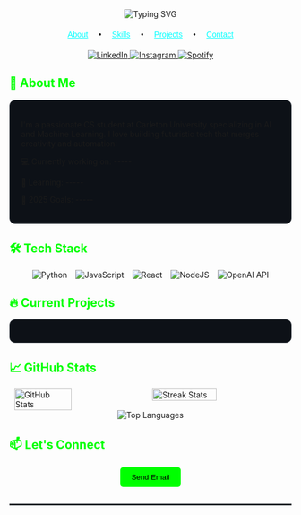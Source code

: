 <div align="center">
  <img src="https://readme-typing-svg.demolab.com?font=Lexend&weight=600&size=26&pause=1000&color=196AFF&center=true&vCenter=true&width=500&lines=Hi+%F0%9F%91%8B%2C+I'm+Zachary+Duaibes;Welcome+to+my+GitHub+Profile!" alt="Typing SVG" />
</div>

<!-- Navigation -->
<div align="center" style="margin: 20px 0; font-family: 'Sora', sans-serif;">
  <a href="#about" style="margin: 0 15px; color: #00FFFF;">About</a> •
  <a href="#skills" style="margin: 0 15px; color: #00FFFF;">Skills</a> •
  <a href="#projects" style="margin: 0 15px; color: #00FFFF;">Projects</a> •
  <a href="#contact" style="margin: 0 15px; color: #00FFFF;">Contact</a>
</div>

<!-- Social Badges -->
<div align="center" style="margin-bottom: 20px;">
  <a href="https://www.linkedin.com/in/zachary-duaibes">
    <img src="https://img.shields.io/badge/-zacharyduaibes-blue?style=flat&logo=Linkedin&logoColor=white" alt="LinkedIn">
  </a>
  <a href="http://instagram.com/zach_duaibes/">
    <img src="https://img.shields.io/badge/-zacharyduaibes-purple?style=flat&logo=instagram&logoColor=white" alt="Instagram">
  </a>
  <a href="https://open.spotify.com/user/tokmr537hdu8okg6281gzs1st?si=97440e81c23341e7">
    <img src="https://img.shields.io/badge/Spotify-1ED760?logo=spotify&logoColor=white" alt="Spotify">
  </a>
</div>

<!-- About Section -->
<h2 id="about" style="color: #00FF00;">🚀 About Me</h2>
<div style="background-color: #0d1117; padding: 20px; border-radius: 10px; border: 1px solid #30363d;">
  <p>I'm a passionate CS student at Carleton University specializing in AI and Machine Learning. I love building futuristic tech that merges creativity and automation!</p>
  <p>💻 Currently working on: -----</p>
  <p>🌱 Learning: -----</p>
  <p>🎯 2025 Goals: -----</p>
</div>

<!-- Skills Section -->
<h2 id="skills" style="color: #00FF00;">🛠️ Tech Stack</h2>
<div style="display: flex; justify-content: center; flex-wrap: wrap; gap: 15px;">
  <img src="https://img.shields.io/badge/Python-3776AB?style=for-the-badge&logo=python&logoColor=white" alt="Python">
  <img src="https://img.shields.io/badge/JavaScript-F7DF1E?style=for-the-badge&logo=javascript&logoColor=black" alt="JavaScript">
  <img src="https://img.shields.io/badge/React-20232A?style=for-the-badge&logo=react&logoColor=61DAFB" alt="React">
  <img src="https://img.shields.io/badge/Node.js-339933?style=for-the-badge&logo=node.js&logoColor=white" alt="NodeJS">
  <img src="https://img.shields.io/badge/OpenAI_API-000?style=for-the-badge&logo=openai&logoColor=white" alt="OpenAI API">
</div>

<!-- Projects Section -->
<h2 id="projects" style="color: #00FF00;">🔥 Current Projects</h2>
<div style="display: grid; justify-content: center; grid-template-columns: repeat(auto-fit, minmax(300px, 1fr)); gap: 20px;">
  <div style="background-color: #0d1117; padding: 20px; border-radius: 10px; border: 1px solid #30363d;">
    <!--<h3>AI Creative Mentor</h3>
    <p>An AI assistant that helps writers and musicians generate ideas, improve tone, and structure creative works.</p>
    <a href="#" style="color: #00FFFF;">Coming Soon →</a>
  </div>
  <div style="background-color: #0d1117; padding: 20px; border-radius: 10px; border: 1px solid #30363d;">
    <h3>Futuristic Minecraft Space City</h3>
    <p>An ever-expanding survival city inspired by Elon Musk and Star Wars, blending aesthetics and functionality.</p>
    <a href="#" style="color: #00FFFF;">Private Project →</a> -->
  </div>
</div>

<!-- GitHub Stats -->
<h2 style="color: #00FF00;">📈 GitHub Stats</h2>
<div style="display: flex; justify-content: center; gap: 20px;">
  <img src="https://github-readme-stats.vercel.app/api?username=zacharyduaibes&show_icons=true&theme=dark" alt="GitHub Stats" width="45%">
  <img src="https://github-readme-streak-stats.herokuapp.com/?user=zacharyduaibes&theme=dark" alt="Streak Stats" width="47.6%">
</div>
<div align="center">
  <img src="https://github-readme-stats.vercel.app/api/top-langs/?username=zacharyduaibes&layout=compact&theme=dark" alt="Top Languages">
</div>

<!-- Contact Section -->
<h2 id="contact" style="color: #00FF00;">📫 Let's Connect</h2>
<div align="center" style="margin: 20px 0;">
  <a href="mailto:zacharyduaibes@example.com" style="text-decoration: none;">
    <button style="background-color: #00FF00; color: black; padding: 10px 20px; border: none; border-radius: 5px; cursor: pointer;">Send Email</button>
  </a>
</div>

<hr style="border: 0.5px solid #30363d; margin: 30px 0;">

<div align="center">
  <!--<p>⚡ Fun fact: I build AI and digital creative tools!</p>-->
</div>

